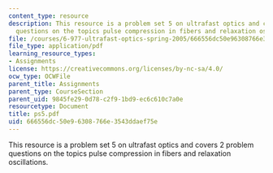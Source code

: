 ```yaml
---
content_type: resource
description: This resource is a problem set 5 on ultrafast optics and covers 2 problem
  questions on the topics pulse compression in fibers and relaxation oscillations.
file: /courses/6-977-ultrafast-optics-spring-2005/666556dc50e96308766e3543ddaef75e_ps5.pdf
file_type: application/pdf
learning_resource_types:
- Assignments
license: https://creativecommons.org/licenses/by-nc-sa/4.0/
ocw_type: OCWFile
parent_title: Assignments
parent_type: CourseSection
parent_uid: 9845fe29-0d78-c2f9-1bd9-ec6c610c7a0e
resourcetype: Document
title: ps5.pdf
uid: 666556dc-50e9-6308-766e-3543ddaef75e
---
```

This resource is a problem set 5 on ultrafast optics and covers 2 problem questions on the topics pulse compression in fibers and relaxation oscillations.
